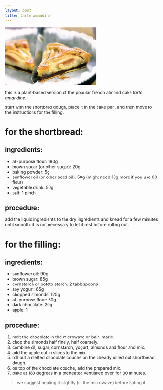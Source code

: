 ```yaml
---
layout: post
title: tarte amandine
---
```


 <img src="../images/tarte-amandine.jpeg" width="300">

this is a plant-based version of the popular french almond cake _tarte amandine_.

start with the shortbrad dough, place it in the cake pan, and then move to the instructions for the filling.

# for the shortbread: 

## ingredients:

- all-purpose flour: 180g
- brown sugar (or other sugar): 20g
- baking powder: 5g
- sunflower oil (or other seed oil): 50g (might need 10g more if you use 00 flour)
- vegetable drink: 50g
- salt: 1 pinch

## procedure:

add the liquid ingredients to the dry ingredients and knead for a few minutes until smooth. it is not necessary to let it rest before rolling out.


# for the filling:

## ingredients:

- sunflower oil: 90g
- brown sugar: 85g 
- cornstarch or potato starch: 2 tablespoons
- soy yogurt: 65g
- chopped almonds: 125g
- all-purpose flour: 30g 
- dark chocolate: 20g
- apple: 1

## procedure:

1. melt the chocolate in the microwave or bain-marie. 
2. chop the almonds half finely, half coarsely. 
3. combine oil, sugar, cornstarch, yogurt, almonds and flour and mix. 
4. add the apple cut in slices to the mix.
5. roll out a melted chocolate couche on the already rolled out shortbread dough. 
6. on top of the chocolate couche, add the prepared mix.
7. bake at 180 degrees in a preheated ventilated oven for 30 minutes.

> we suggest heating it slightly (in the microwave) before eating it.
